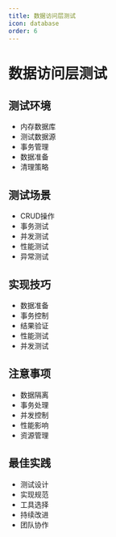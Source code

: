 ```yaml
---
title: 数据访问层测试
icon: database
order: 6
---
```


# 数据访问层测试

## 测试环境
- 内存数据库
- 测试数据源
- 事务管理
- 数据准备
- 清理策略

## 测试场景
- CRUD操作
- 事务测试
- 并发测试
- 性能测试
- 异常测试

## 实现技巧
- 数据准备
- 事务控制
- 结果验证
- 性能测试
- 并发测试

## 注意事项
- 数据隔离
- 事务处理
- 并发控制
- 性能影响
- 资源管理

## 最佳实践
- 测试设计
- 实现规范
- 工具选择
- 持续改进
- 团队协作
